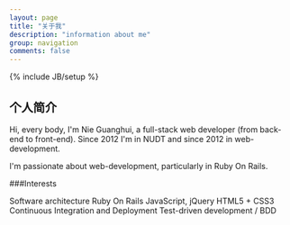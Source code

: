 ```yaml
---
layout: page
title: "关于我"
description: "information about me"
group: navigation
comments: false
---
```

{% include JB/setup %}

## 个人简介

Hi, every body, I'm Nie Guanghui, a full-stack web developer (from back-end to front-end). Since 2012 I'm in NUDT and since 2012 in web-development.

I'm passionate about web-development, particularly in Ruby On Rails.

###Interests

Software architecture
Ruby On Rails
JavaScript, jQuery
HTML5 + CSS3
Continuous Integration and Deployment
Test-driven development / BDD

